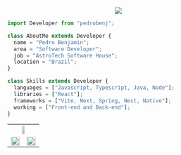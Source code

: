 <p align="center">
  <a href="https://github.com/pedrobenj/readme-typing-svg">
    <img src="https://readme-typing-svg.demolab.com/?lines=Full-stack%20web%20and%20app%20developer;1%20year%20of%20coding%20experience;Always%20learning%20new%20things;creative%20solutions;&font=Fira%20Code&center=true&width=440&height=45&color=072794&vCenter=true&pause=1000&size=22" /></a>
</p>

```js
import Developer from "pedrobenj";

class AboutMe extends Developer {
  name = "Pedro Benjamin";
  area = "Software Developer";
  job = "AstroTech Software House";
  location = "Brazil";
}

class Skills extends Developer {
  languages = ["Javascript, Typescript, Java, Node"];
  libraries = ["React"];
  frameworks = ["Vite, Next, Spring, Nest, Native"];
  working = ["Front-end and Back-end"];
}
```
<table>
    <tr>
    
  </tr>
  
  <tr align='center'>
    <td colspan='2'>
       <img width="35%" src="https://github-readme-stats.vercel.app/api/top-langs/?username=pedrobenj&layout=compact&hide_border=true&langs_count=8&theme=algolia"/>
    </td>
  </tr>
  
  <tr></tr>
  
  <tr align='center'>
    <td>
      <img height="100%" src="https://github-readme-stats-sigma-five.vercel.app/api?username=pedrobenj&show_icons=true&include_all_commits=true&count_private=true&hide_border=true&theme=algolia" />
    </td>
    <td>
      <img height="100%" src="https://github-readme-streak-stats.herokuapp.com?user=pedrobenj&theme=algolia&hide_border=true" />
    </td>
  </tr>
  
  <tr></tr>
</table>
